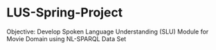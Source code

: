 # LUS-Spring-Project
Objective: Develop Spoken Language Understanding (SLU) Module for Movie Domain using NL-SPARQL Data Set

